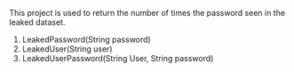 This project is used to return the number of times the password seen in the leaked dataset.
1. LeakedPassword(String password)
2. LeakedUser(String user)
3. LeakedUserPassword(String User, String password)
